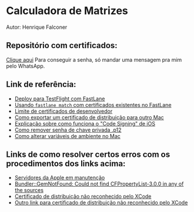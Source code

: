 # Calculadora de Matrizes

Autor: Henrique Falconer

## Repositório com certificados:

[Clique aqui](https://github.com/hf1991991/CalcMatrizesCodeSigning)
Para conseguir a senha, só mandar uma mensagem pra mim pelo WhatsApp.

## Link de referência:

- [Deploy para TestFlight com FastLane](https://www.boorje.com/deploy-react-native-app/)
- [Usando ```fastlane match``` com certificados existentes no FastLane](https://medium.com/@jonathancardoso/using-fastlane-match-with-existing-certificates-without-revoking-them-a325be69dac6)
- [Limite de certificados de desenvolvedor](https://stackoverflow.com/questions/38194971/how-many-ios-ad-hoc-distibution-certificates-can-be-created-limit-for-certifica)
- [Como exportar um certificado de distribuição para outro Mac](https://williamboles.me/sharing-ios-distribution-certificate/)
- [Explicação sobre como funciona o "Code Signing" de iOS](http://seventhsoulmountain.blogspot.com/2013/09/ios-code-sign-in-complete-walkthrough.html)
- [Como remover senha de chave privada .p12](https://serverfault.com/questions/515833/how-to-remove-private-key-password-from-pkcs12-container)
- [Como alterar variáveis de ambiente no Mac](https://medium.com/@youngstone89/setting-up-environment-variables-in-mac-os-28e5941c771c)

## Links de como resolver certos erros com os procedimentos dos links acima:

- [Servidores da Apple em manutenção](https://github.com/fastlane/fastlane/issues/12683)
- [Bundler::GemNotFound: Could not find CFPropertyList-3.0.0 in any of the sources](https://github.com/fastlane/fastlane/issues/15056)
- [Certificado de distribuição não reconhecido pelo XCode](https://stackoverflow.com/questions/39568005/xcode-8-shows-error-that-provisioning-profile-doesnt-include-signing-certificat)
- [Outro link para certificado de distribuição não reconhecido pelo XCode](https://help.pushwoosh.com/hc/en-us/articles/360000382743-Getting-the-Provisioning-profile-XXX-doesn-t-include-signing-certificate-iPhone-Distribution-XXX-from-the-XCode)